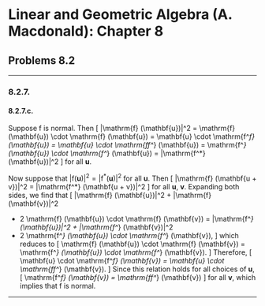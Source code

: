 Linear and Geometric Algebra (A. Macdonald): Chapter 8
======================================================

## Problems 8.2

-------------------------------------------------------------------------------

### 8.2.7.

#### 8.2.7.c.

Suppose $\mathrm{f}$ is normal. Then
\[
|\mathrm{f} (\mathbf{u})|^2
= \mathrm{f} (\mathbf{u}) \cdot \mathrm{f} (\mathbf{u})
= \mathbf{u} \cdot \mathrm{f^*f} (\mathbf{u})
= \mathbf{u} \cdot \mathrm{ff^*} (\mathbf{u})
= \mathrm{f^*} (\mathbf{u}) \cdot \mathrm{f^*} (\mathbf{u})
= |\mathrm{f^*} (\mathbf{u})|^2
\]
for all $\mathbf{u}$.

Now suppose that $|\mathrm{f} (\mathbf{u})|^2 = |\mathrm{f^*} (\mathbf{u})|^2$
for all $\mathbf{u}$. Then
\[
|\mathrm{f} (\mathbf{u + v})|^2 = |\mathrm{f^*} (\mathbf{u + v})|^2
\]
for all $\mathbf{u}$, $\mathbf{v}$. Expanding both sides, we find that
\[
|\mathrm{f} (\mathbf{u})|^2 + |\mathrm{f} (\mathbf{v})|^2
+ 2 \mathrm{f} (\mathbf{u}) \cdot \mathrm{f} (\mathbf{v})
=
|\mathrm{f^*} (\mathbf{u})|^2 + |\mathrm{f^*} (\mathbf{v})|^2
+ 2 \mathrm{f^*} (\mathbf{u}) \cdot \mathrm{f^*} (\mathbf{v}),
\]
which reduces to
\[
\mathrm{f} (\mathbf{u}) \cdot \mathrm{f} (\mathbf{v})
= \mathrm{f^*} (\mathbf{u}) \cdot \mathrm{f^*} (\mathbf{v}).
\]
Therefore,
\[
\mathbf{u} \cdot \mathrm{f^*f} (\mathbf{v})
= \mathbf{u} \cdot \mathrm{ff^*} (\mathbf{v}).
\]
Since this relation holds for all choices of $\mathbf{u}$,
\[
\mathrm{f^*f} (\mathbf{v}) = \mathrm{ff^*} (\mathbf{v})
\]
for all $\mathbf{v}$, which implies that $\mathrm{f}$ is normal.

-------------------------------------------------------------------------------
